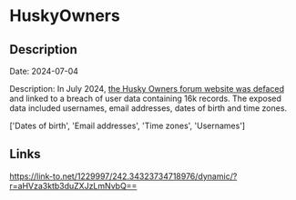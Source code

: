 # HuskyOwners

## Description

Date: 2024-07-04

Description:
In July 2024, <a href="https://archive.is/lFPTL" target="_blank" rel="noopener">the Husky Owners forum website was defaced</a> and linked to a breach of user data containing 16k records. The exposed data included usernames, email addresses, dates of birth and time zones.


['Dates of birth', 'Email addresses', 'Time zones', 'Usernames']

## Links

https://link-to.net/1229997/242.34323734718976/dynamic/?r=aHVza3ktb3duZXJzLmNvbQ==
